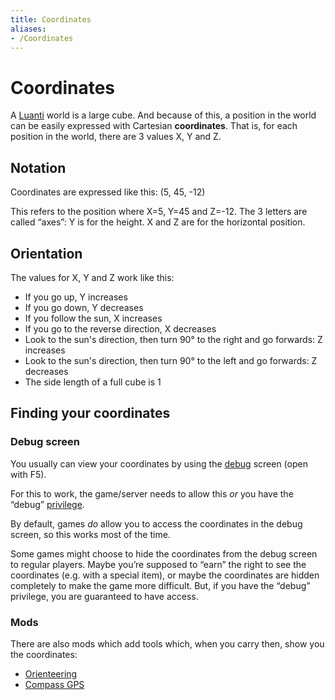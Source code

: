 ```yaml
---
title: Coordinates
aliases:
- /Coordinates
---
```


# Coordinates

A [Luanti](/luanti) world is a large cube. And because of this, a position in the world can be easily expressed with Cartesian **coordinates**. That is, for each position in the world, there are 3 values X, Y and Z.

Notation
--------

Coordinates are expressed like this: (5, 45, -12)

This refers to the position where X=5, Y=45 and Z=-12. The 3 letters are called “axes”: Y is for the height. X and Z are for the horizontal position.

Orientation
-----------

The values for X, Y and Z work like this:

* If you go up, Y increases
* If you go down, Y decreases
* If you follow the sun, X increases
* If you go to the reverse direction, X decreases
* Look to the sun's direction, then turn 90° to the right and go forwards: Z increases
* Look to the sun's direction, then turn 90° to the left and go forwards: Z decreases
* The side length of a full cube is 1

Finding your coordinates
------------------------

### Debug screen

You usually can view your coordinates by using the [debug](/content-dev/debug) screen (open with F5).

For this to work, the game/server needs to allow this _or_ you have the “debug” [privilege](/for-players/privileges).

By default, games _do_ allow you to access the coordinates in the debug screen, so this works most of the time.

Some games might choose to hide the coordinates from the debug screen to regular players. Maybe you’re supposed to “earn” the right to see the coordinates (e.g. with a special item), or maybe the coordinates are hidden completely to make the game more difficult. But, if you have the “debug” privilege, you are guaranteed to have access.

### Mods

There are also mods which add tools which, when you carry then, show you the coordinates:

* [Orienteering](https://content.luanti.org/packages/Wuzzy/orienteering/)
* [Compass GPS](https://forum.luanti.org/viewtopic.php?t=9373)
